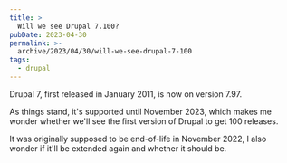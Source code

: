 ```yaml
---
title: >
  Will we see Drupal 7.100?
pubDate: 2023-04-30
permalink: >-
  archive/2023/04/30/will-we-see-drupal-7-100
tags:
  - drupal
---
```


Drupal 7, first released in January 2011, is now on version 7.97.

As things stand, it's supported until November 2023, which makes me wonder whether we'll see the first version of Drupal to get 100 releases.

It was originally supposed to be end-of-life in November 2022, I also wonder if it'll be extended again and whether it should be.
